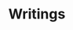 ---
layout: post
permalink: /articles/index.html
title: "Writings"
image:
	east_pyne.jpg
tags: [blog, graphic design]
---